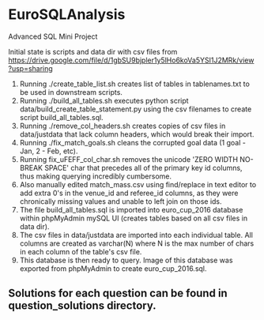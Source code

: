 # EuroSQLAnalysis
Advanced SQL Mini Project

Initial state is scripts and data dir with csv files from https://drive.google.com/file/d/1gbSU9bjpler1y5lHo6koVa5YSI1J2MRk/view?usp=sharing

1. Running ./create_table_list.sh creates list of tables in tablenames.txt to be used in downstream scripts.
2. Running ./build_all_tables.sh executes python script data/build_create_table_statement.py using the csv filenames to create script build_all_tables.sql.
3. Running ./remove_col_headers.sh creates copies of csv files in data/justdata that lack column headers, which would break their import.
4. Running ./fix_match_goals.sh cleans the corrupted goal data (1 goal - Jan, 2 - Feb, etc).  
5. Running fix_uFEFF_col_char.sh  removes the unicode 'ZERO WIDTH NO-BREAK SPACE' char that precedes all of the primary key id columns, thus making querying incredibly cumbersome.  
6. Also manually edited match_mass.csv using find/replace in text editor
to add extra 0's in the venue_id and referee_id columns, as they were chronically missing values and unable to left join on those ids.
7. The file build_all_tables.sql is imported into euro_cup_2016 database within phpMyAdmin mySQL UI (creates tables based on all csv files in data dir).
8. The csv files in data/justdata are imported into each individual table. All columns are created as varchar(N) where N is the max number of chars in each column of the table's csv file.
9. This database is then ready to query.  Image of this database was exported from phpMyAdmin to create euro_cup_2016.sql.  

## Solutions for each question can be found in question_solutions directory.

